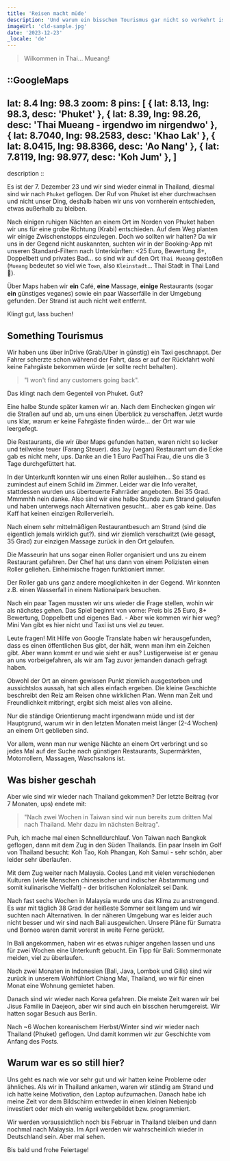 ```yaml
---
title: 'Reisen macht müde'
description: 'Und warum ein bisschen Tourismus gar nicht so verkehrt ist.'
imageUrl: 'cld-sample.jpg'
date: '2023-12-23'
_locale: 'de'
---
```


> Wilkommen in Thai... Mueang!

::GoogleMaps
---
lat: 8.4
lng: 98.3
zoom: 8
pins: [
  { lat: 8.13, lng: 98.3, desc: 'Phuket' },
  { lat: 8.39, lng: 98.26, desc: 'Thai Mueang - irgendwo im nirgendwo' },
  { lat: 8.7040, lng: 98.2583, desc: 'Khao Lak' },
  { lat: 8.0415, lng: 98.8366, desc: 'Ao Nang' },
  { lat: 7.8119, lng: 98.977, desc: 'Koh Jum' },
  ]
---
description
::

Es ist der 7. Dezember 23 und wir sind wieder einmal in Thailand, diesmal sind
wir nach `Phuket` geflogen. Der Ruf von Phuket ist eher durchwachsen und nicht
unser Ding, deshalb haben wir uns von vornherein entschieden, etwas außerhalb zu bleiben.

<!-- img von strand mit flugzeug -->

Nach einigen ruhigen Nächten an einem Ort im Norden von Phuket haben wir uns für
eine grobe Richtung (Krabi) entschieden. Auf dem Weg planten wir einige
Zwischenstopps einzulegen. Doch wo sollten wir halten?
Da wir uns in der Gegend nicht auskannten, suchten wir in der Booking-App mit
unseren Standard-Filtern nach Unterkünften:
<25 Euro, Bewertung 8+, Doppelbett und privates Bad... so sind wir auf den
Ort `Thai Mueang` gestoßen
(`Mueang` bedeutet so viel wie `Town`, also `Kleinstadt`... Thai Stadt in Thai Land 🤭).

Über Maps haben wir **ein** Café, **eine** Massage, **einige** Restaurants
(sogar **ein** günstiges veganes) sowie ein paar Wasserfälle in der Umgebung gefunden.
Der Strand ist auch nicht weit entfernt.

Klingt gut, lass buchen!

## Something Tourismus
Wir haben uns über inDrive (Grab/Uber in günstig) ein Taxi geschnappt.
Der Fahrer scherzte schon während der Fahrt, dass er auf der Rückfahrt wohl
keine Fahrgäste bekommen würde (er sollte recht behalten).
> "I won't find any customers going back".

Das klingt nach dem Gegenteil von Phuket. Gut?

Eine halbe Stunde später kamen wir an. Nach dem Einchecken gingen wir
die Straßen auf und ab, um uns einen Überblick zu verschaffen.
Jetzt wurde uns klar, warum er keine Fahrgäste finden würde... der Ort war wie leergefegt.

Die Restaurants, die wir über Maps gefunden hatten, waren nicht so lecker und
teilweise teuer (Farang Steuer). das `Jay` (vegan) Restaurant um die Ecke gab es
nicht mehr, ups. Danke an die 1 Euro PadThai Frau, die uns die 3 Tage
durchgefüttert hat.

In der Unterkunft konnten wir uns einen Roller ausleihen... So stand es zumindest
auf einem Schild im Zimmer. Leider war die Info veraltet, stattdessen wurden uns
überteuerte Fahrräder angeboten. Bei 35 Grad. Mmmmhh nein danke.
Also sind wir eine halbe Stunde zum Strand gelaufen und haben unterwegs nach
Alternativen gesucht... aber es gab keine. Das Kaff hat keinen einzigen Rollerverleih.

Nach einem sehr mittelmäßigen Restaurantbesuch am Strand (sind die eigentlich jemals wirklich gut?).
sind wir ziemlich verschwitzt (wie gesagt, 35 Grad) zur einzigen Massage zurück
in den Ort gelaufen.
<!-- 6o minutes later to blessed to be stressed -->
Die Masseurin hat uns sogar einen Roller organisiert und uns zu einem Restaurant gefahren.
Der Chef hat uns dann von einem Polizisten einen Roller geliehen. Einheimische
fragen funktioniert immer.

Der Roller gab uns ganz andere moeglichkeiten in der Gegend.
Wir konnten z.B. einen Wasserfall in einem Nationalpark besuchen.
<!-- Wasserfall image -->

Nach ein paar Tagen mussten wir uns wieder die Frage stellen, wohin wir als
nächstes gehen. Das Spiel beginnt von vorne: Preis bis 25 Euro, 8+ Bewertung,
Doppelbett und eigenes Bad. - Aber wie kommen wir hier weg?
Mini Van gibt es hier nicht und Taxi ist uns viel zu teuer.

Leute fragen! Mit Hilfe von Google Translate haben wir herausgefunden, dass es
einen öffentlichen Bus gibt, der hält, wenn man ihm ein Zeichen gibt.
Aber wann kommt er und wie sieht er aus? Lustigerweise ist er genau an uns
vorbeigefahren, als wir am Tag zuvor jemanden danach gefragt haben.

Obwohl der Ort an einem gewissen Punkt ziemlich ausgestorben und aussichtslos
aussah, hat sich alles einfach ergeben. Die kleine Geschichte beschreibt den
Reiz am Reisen ohne wirklichen Plan. Wenn man Zeit und Freundlichkeit mitbringt,
ergibt sich meist alles von alleine.

Nur die ständige Orientierung macht irgendwann müde und ist der Hauptgrund,
warum wir in den letzten Monaten meist länger (2-4 Wochen) an einem Ort geblieben sind.

Vor allem, wenn man nur wenige Nächte an einem Ort verbringt und so jedes Mal
auf der Suche nach günstigen Restaurants, Supermärkten, Motorrollern, Massagen,
Waschsalons ist.

## Was bisher geschah
Aber wie sind wir wieder nach Thailand gekommen?
Der letzte Beitrag (vor 7 Monaten, ups) endete mit:
> "Nach zwei Wochen in Taiwan sind wir nun bereits zum dritten Mal nach Thailand. Mehr dazu im nächsten Beitrag".
<!-- und somit konnte ich das versprechen der vorherigen geschichte einhalten... nur ist es inzwischen Thailand Nr.5 -->

<!-- Back to the future and speedy gonzales or flashes ⚡️⚡️⚡️ -->

Puh, ich mache mal einen Schnelldurchlauf. Von Taiwan nach Bangkok geflogen,
dann mit dem Zug in den Süden Thailands.
Ein paar Inseln im Golf von Thailand besucht: Koh Tao, Koh Phangan,
Koh Samui - sehr schön, aber leider sehr überlaufen.

Mit dem Zug weiter nach Malaysia. Cooles Land mit vielen verschiedenen Kulturen
(viele Menschen chinesischer und indischer Abstammung und somit
kulinarische Vielfalt) - der britischen Kolonialzeit sei Dank.

Nach fast sechs Wochen in Malaysia wurde uns das Klima zu anstrengend.
Es war mit täglich 38 Grad der heißeste Sommer seit langem und wir suchten nach Alternativen.
In der näheren Umgebung war es leider auch nicht besser und wir sind nach Bali ausgewichen.
Unsere Pläne für Sumatra und Borneo waren damit vorerst in weite Ferne gerückt.

In Bali angekommen, haben wir es etwas ruhiger angehen lassen und uns für zwei
Wochen eine Unterkunft gebucht. Ein Tipp für Bali: Sommermonate meiden, viel zu überlaufen.

Nach zwei Monaten in Indonesien (Bali, Java, Lombok und Gilis) sind wir zurück
in unserem Wohlfühlort Chiang Mai, Thailand, wo wir für einen Monat eine Wohnung
gemietet haben.

Danach sind wir wieder nach Korea gefahren. Die meiste Zeit waren wir bei Jisus
Familie in Daejeon, aber wir sind auch ein bisschen herumgereist.
Wir hatten sogar Besuch aus Berlin.

Nach ~6 Wochen koreanischem Herbst/Winter sind wir wieder nach Thailand (Phuket)
geflogen. Und damit kommen wir zur Geschichte vom Anfang des Posts.

<!-- Back to the future and speedy gonzales or flashes ⚡️⚡️⚡️ -->

## Warum war es so still hier?
Uns geht es nach wie vor sehr gut und wir hatten keine Probleme oder ähnliches.
Als wir in Thailand ankamen, waren wir ständig am Strand und ich hatte keine
Motivation, den Laptop aufzumachen. Danach habe ich meine Zeit vor dem Bildschirm
entweder in einen kleinen Nebenjob investiert oder mich ein wenig weitergebildet
bzw. programmiert.

Wir werden voraussichtlich noch bis Februar in Thailand bleiben und dann nochmal
nach Malaysia. Im April werden wir wahrscheinlich wieder in Deutschland sein.
Aber mal sehen.

Bis bald und frohe Feiertage!
